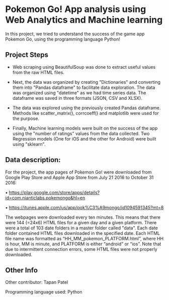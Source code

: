 # Pokemon Go! App analysis using Web Analytics and Machine learning

In this project, we tried to understand the success of the game app Pokemon Go, using the programming language Python!

## Project Steps

- Web scraping using BeautifulSoup was done to extract useful values from the raw HTML files. 

- Next, the data was organized by creating "Dictionaries" and converting them into "Pandas dataframe" to facilitate data exploration. The data was organized using "datetime" as we had time series data. The dataframe was saved in three formats (JSON, CSV and  XLSX).

- The data was explored using the previously created Pandas dataframe. Methods like scatter_matrix(), corrcoeff() and matplotlib were used for the purpose.

- Finally, Machine learning models were built on the success of the app using the "number of ratings" values from the data collected. Two Regression models (One for iOS and the other for Android) were built using "sklearn".


## Data description:

For the project, the app pages of Pokemon Go! were downloaded from Google Play Store and Apple App Store from July 21 2016 to October 31 2016:

• https://play.google.com/store/apps/details?id=com.nianticlabs.pokemongo&hl=en

• https://itunes.apple.com/us/app/pok%C3%A9mongo/id1094591345?mt=8

The webpages were downloaded every ten minutes. This means that there were 144 (=24x6) HTML files for a given day and a given platform. There were a total of 103 date folders in a master folder called "data". Each date folder contained HTML files downloaded in the specified date. Each HTML file name was formatted as “HH_MM_pokemon_PLATFORM.html”, where HH is hour, MM is minute, and PLATFORM is either “android” or “ios”. Note that due to intermittent connection errors, some HTML files were not properly downloaded.

## Other Info

Other contributor: Tapan Patel

Programming language used: Python




